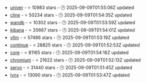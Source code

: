 - [univer](https://github.com/dream-num/univer) - ⭐ 10983 stars - 🕒 2025-09-09T01:55:06Z updated
- [cline](https://github.com/cline/cline) - ⭐ 50234 stars - 🕒 2025-09-09T01:54:35Z updated
- [wandb](https://github.com/wandb/wandb) - ⭐ 10302 stars - 🕒 2025-09-09T01:53:59Z updated
- [kibana](https://github.com/elastic/kibana) - ⭐ 20667 stars - 🕒 2025-09-09T01:54:01Z updated
- [vllm](https://github.com/vllm-project/vllm) - ⭐ 57486 stars - 🕒 2025-09-09T01:53:19Z updated
- [continue](https://github.com/continuedev/continue) - ⭐ 28825 stars - 🕒 2025-09-09T01:52:53Z updated
- [core](https://github.com/home-assistant/core) - ⭐ 81165 stars - 🕒 2025-09-09T01:54:16Z updated
- [chromium](https://github.com/chromium/chromium) - ⭐ 21622 stars - 🕒 2025-09-09T01:52:13Z updated
- [servo](https://github.com/servo/servo) - ⭐ 31440 stars - 🕒 2025-09-09T01:51:45Z updated
- [lynx](https://github.com/lynx-family/lynx) - ⭐ 13090 stars - 🕒 2025-09-09T01:53:47Z updated
